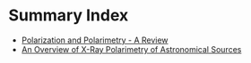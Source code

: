 # Summary Index

- [Polarization and Polarimetry - A Review](papers/example_paper1.md)
- [An Overview of X-Ray Polarimetry of Astronomical Sources](papers/example_paper2.md)
